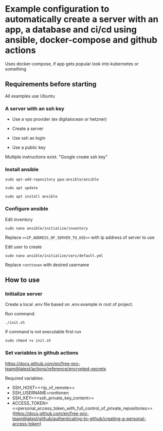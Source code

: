 # Example configuration to automatically create a server with an app, a database and ci/cd using ansible, docker-compose and github actions

Uses docker-compose, if app gets popular look into kubernetes or something

## Requirements before starting

All examples use Ubuntu

### A server with an ssh key

- Use a vps provider (ex digitalocean or hetzner)

- Create a server

- Use ssh as login

- Use a public key

Multiple instructions exist. "Google create ssh key"

### Install ansible

`sudo apt-add-repository ppa:ansible/ansible`

`sudo apt update`

`sudo apt install ansible`

### Configure ansible

Edit inventory

`sudo nano ansible/initialize/inventory`

Replace `<<IP_ADDRESS_OF_SERVER_TO_USE>>` with ip address of server to use

Edit user to create

`sudo nano ansible/initialize/vars/default.yml`

Replace `ronttonen` with desired username

## How to use

### Initialize server

Create a local .env file based on .env.example in root of project.

Run command:

`./init.sh`

If command is not executable first run

`sudo chmod +x init.sh`

### Set variables in github actions

https://docs.github.com/en/free-pro-team@latest/actions/reference/encrypted-secrets

Required variables:
- SSH_HOST=<<ip_of_remote>>
- SSH_USERNAME=ronttonen
- SSH_KEY=<<ssh_private_key_content>>
- ACCESS_TOKEN=<<personal_access_token_with_full_control_of_private_repositories>> (https://docs.github.com/en/free-pro-team@latest/github/authenticating-to-github/creating-a-personal-access-token)
